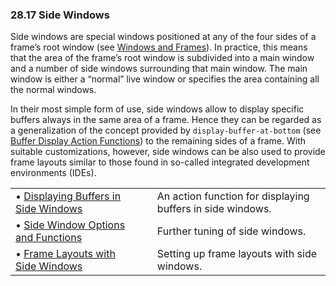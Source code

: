 

### 28.17 Side Windows

Side windows are special windows positioned at any of the four sides of a frame’s root window (see [Windows and Frames](Windows-and-Frames.html)). In practice, this means that the area of the frame’s root window is subdivided into a main window and a number of side windows surrounding that main window. The main window is either a “normal” live window or specifies the area containing all the normal windows.

In their most simple form of use, side windows allow to display specific buffers always in the same area of a frame. Hence they can be regarded as a generalization of the concept provided by `display-buffer-at-bottom` (see [Buffer Display Action Functions](Buffer-Display-Action-Functions.html)) to the remaining sides of a frame. With suitable customizations, however, side windows can be also used to provide frame layouts similar to those found in so-called integrated development environments (IDEs).

|                                                                                 |    |                                                            |
| :------------------------------------------------------------------------------ | -- | :--------------------------------------------------------- |
| • [Displaying Buffers in Side Windows](Displaying-Buffers-in-Side-Windows.html) |    | An action function for displaying buffers in side windows. |
| • [Side Window Options and Functions](Side-Window-Options-and-Functions.html)   |    | Further tuning of side windows.                            |
| • [Frame Layouts with Side Windows](Frame-Layouts-with-Side-Windows.html)       |    | Setting up frame layouts with side windows.                |
